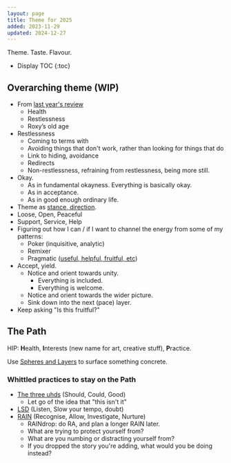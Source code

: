 ```yaml
---
layout: page
title: Theme for 2025
added: 2023-11-29
updated: 2024-12-27
---
```


Theme. Taste. Flavour.

* Display TOC
{:toc}

## Overarching theme (WIP)

- From [last year's review](/review/2024/)
    - Health
    - Restlessness
    - Roxy’s old age
- Restlessness
    - Coming to terms with
    - Avoiding things that don't work, rather than looking for things that do
    - Link to hiding, avoidance
    - Redirects
    - Non-restlessness, refraining from restlessness, being more still.
- Okay.
    - As in fundamental okayness. Everything is basically okay.
    - As in acceptance.
    - As in good enough ordinary life.
- Theme as [stance, direction](/thinking/direction-word-salad/).
- Loose, Open, Peaceful
- Support, Service, Help
- Figuring out how I can / if I want to channel the energy from some of my patterns:
    - Poker (inquisitive, analytic)
    - Remixer
    - Pragmatic ([useful, helpful, fruitful, etc](/thinking/useful-word-salad/))
- Accept, yield.
    - Notice and orient towards unity.
        - Everything is included.
        - Everything is welcome.
    - Notice and orient towards the wider picture.
    - Sink down into the next (pace) layer.
- Keep asking "Is this fruitful?"

## The Path

HIP: **H**ealth, **I**nterests (new name for art, creative stuff), **P**ractice.

Use [Spheres and Layers](/thinking/map/#spheres--layers--areas) to surface something concrete.

### Whittled practices to stay on the Path

- [The three uhds](/thinking/the-three-uhds/) (Should, Could, Good)
    - Let go of the idea that "this isn't it"
- [LSD](/thinking/lsd/) (Listen, Slow your tempo, doubt)
- [RAIN](/thinking/wider-rain-practice/) (Recognise, Allow, Investigate, Nurture)
    - RAINdrop: do RA, and plan a longer RAIN later.
    - What are trying to protect yourself from?
    - What are you numbing or distracting yourself from?
    - If you dropped the story you're adding, what would you be doing instead?
